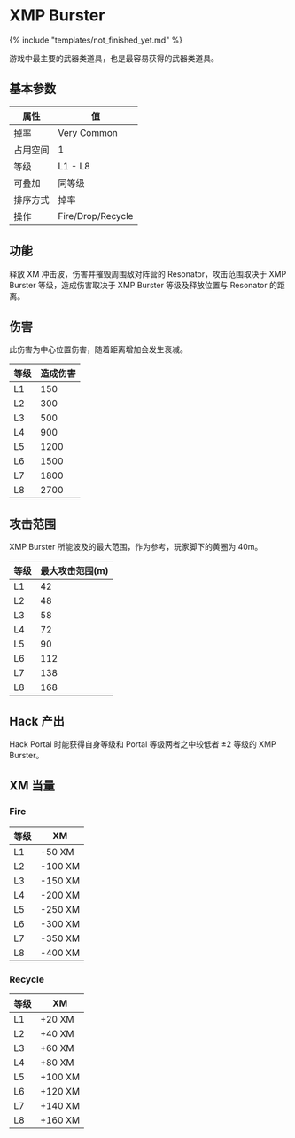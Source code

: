 # XMP Burster

{% include "templates/not_finished_yet.md" %}

游戏中最主要的武器类道具，也是最容易获得的武器类道具。

## 基本参数

| 属性 | 值 |
|-|-|
| 掉率 | Very Common |
| 占用空间 | 1 |
| 等级 | L1 - L8 |
| 可叠加 | 同等级 |
| 排序方式 | 掉率 |
| 操作 | Fire/Drop/Recycle |

## 功能

释放 XM 冲击波，伤害并摧毁周围敌对阵营的 Resonator，攻击范围取决于 XMP Burster 等级，造成伤害取决于 XMP Burster 等级及释放位置与 Resonator 的距离。

## 伤害

此伤害为中心位置伤害，随着距离增加会发生衰减。

| 等级 | 造成伤害|
|-|-|
| L1 | 150 |
| L2 | 300 |
| L3 | 500 |
| L4 | 900 |
| L5 | 1200 |
| L6 | 1500 |
| L7 | 1800 |
| L8 | 2700 |

## 攻击范围

XMP Burster 所能波及的最大范围，作为参考，玩家脚下的黄圈为 40m。

| 等级 | 最大攻击范围(m)|
|-|-|
| L1 | 42 |
| L2 | 48 |
| L3 | 58 |
| L4 | 72 |
| L5 | 90 |
| L6 | 112 |
| L7 | 138 |
| L8 | 168 |

## Hack 产出

Hack Portal 时能获得自身等级和 Portal 等级两者之中较低者 ±2 等级的 XMP Burster。

## XM 当量

### Fire

| 等级 | XM |
|-|-|
| L1 | -50 XM |
| L2 | -100 XM |
| L3 | -150 XM |
| L4 | -200 XM |
| L5 | -250 XM |
| L6 | -300 XM |
| L7 | -350 XM |
| L8 | -400 XM |

### Recycle

| 等级 | XM |
|-|-|
| L1 | +20 XM |
| L2 | +40 XM |
| L3 | +60 XM |
| L4 | +80 XM |
| L5 | +100 XM |
| L6 | +120 XM |
| L7 | +140 XM |
| L8 | +160 XM |